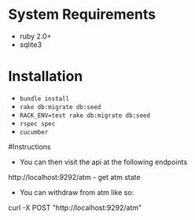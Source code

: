 # System Requirements

* ruby 2.0+
* sqlite3

# Installation

* `bundle install`
* `rake db:migrate db:seed`
* `RACK_ENV=test rake db:migrate db:seed`
* `rspec spec`
* `cucumber`

#Instructions

- You can then visit the api at the following endpoints

http://localhost:9292/atm - get atm state

- You can withdraw from atm like so:

curl -X POST "http://localhost:9292/atm"
